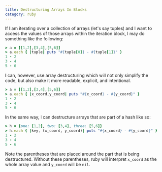 ```yaml
--- 
title: Destructuring Arrays In Blocks
category: ruby
---
```


If I am iterating over a collection of arrays (let's say tuples) and I want
to access the values of those arrays within the iteration block, I may do
something like the following:

```ruby
> a = [[1,2],[3,4],[5,6]]
> a.each { |tuple| puts "#{tuple[0]} - #{tuple[1]}" }
1 - 2
3 - 4
5 - 6
```

I can, however, use array destructuring which will not only simplify the
code, but also make it more readable, explicit, and intentional.

```ruby
> a = [[1,2],[3,4],[5,6]]
> a.each { |x_coord,y_coord| puts "#{x_coord} - #{y_coord}" }
1 - 2
3 - 4
5 - 6
```

In the same way, I can destructure arrays that are part of a hash like so:

```ruby
> h = {one: [1,2], two: [3,4], three: [5,6]}
> h.each { |key, (x_coord, y_coord)| puts "#{x_coord} - #{y_coord}" }
1 - 2
3 - 4
5 - 6
```

Note the parentheses that are placed around the part that is being
destructured. Without these parentheses, ruby will interpret `x_coord` as
the whole array value and `y_coord` will be `nil`.
